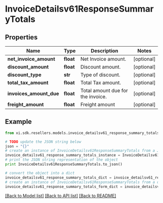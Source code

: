# InvoiceDetailsv61ResponseSummaryTotals


## Properties

Name | Type | Description | Notes
------------ | ------------- | ------------- | -------------
**net_invoice_amount** | **float** | Net Invoice amount. | [optional] 
**discount_amount** | **float** | Discount amount. | [optional] 
**discount_type** | **str** | Type of discount. | [optional] 
**total_tax_amount** | **float** | Total Tax amount. | [optional] 
**invoices_amount_due** | **float** | Total amount due for the invoice. | [optional] 
**freight_amount** | **float** | Freight amount | [optional] 

## Example

```python
from xi.sdk.resellers.models.invoice_detailsv61_response_summary_totals import InvoiceDetailsv61ResponseSummaryTotals

# TODO update the JSON string below
json = "{}"
# create an instance of InvoiceDetailsv61ResponseSummaryTotals from a JSON string
invoice_detailsv61_response_summary_totals_instance = InvoiceDetailsv61ResponseSummaryTotals.from_json(json)
# print the JSON string representation of the object
print InvoiceDetailsv61ResponseSummaryTotals.to_json()

# convert the object into a dict
invoice_detailsv61_response_summary_totals_dict = invoice_detailsv61_response_summary_totals_instance.to_dict()
# create an instance of InvoiceDetailsv61ResponseSummaryTotals from a dict
invoice_detailsv61_response_summary_totals_form_dict = invoice_detailsv61_response_summary_totals.from_dict(invoice_detailsv61_response_summary_totals_dict)
```
[[Back to Model list]](../README.md#documentation-for-models) [[Back to API list]](../README.md#documentation-for-api-endpoints) [[Back to README]](../README.md)


